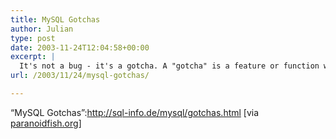 ```yaml
---
title: MySQL Gotchas
author: Julian
type: post
date: 2003-11-24T12:04:58+00:00
excerpt: |
  It's not a bug - it's a gotcha. A "gotcha" is a feature or function which works as advertised - but not as expected.
url: /2003/11/24/mysql-gotchas/

---
```

&#8220;MySQL Gotchas&#8221;:http://sql-info.de/mysql/gotchas.html [via [paranoidfish.org][1]]

 [1]: http://www.paranoidfish.org/links/